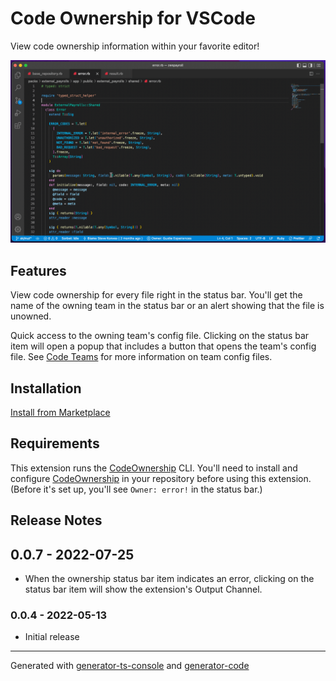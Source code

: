 # Code Ownership for VSCode

View code ownership information within your favorite editor!

![Code Ownership](./images/hero.gif)

## Features

View code ownership for every file right in the status bar. You'll get the name of the owning team in the status bar or an alert showing that the file is unowned.

Quick access to the owning team's config file. Clicking on the status bar item will open a popup that includes a button that opens the team's config file. See [Code Teams](https://github.com/rubyatscale/code_teams) for more information on team config files.

## Installation
[Install from Marketplace](https://marketplace.visualstudio.com/items?itemName=Gusto.code-ownership-vscode)

## Requirements

This extension runs the [CodeOwnership](https://github.com/rubyatscale/code_ownership) CLI. You'll need to install and configure [CodeOwnership](https://github.com/rubyatscale/code_ownership) in your repository before using this extension. (Before it's set up, you'll see `Owner: error!` in the status bar.)

## Release Notes

## 0.0.7 - 2022-07-25

- When the ownership status bar item indicates an error, clicking on the status bar item will show the extension's Output Channel.

### 0.0.4 - 2022-05-13

- Initial release

---

Generated with [generator-ts-console](https://www.npmjs.com/package/generator-ts-console) and [generator-code](https://www.npmjs.com/package/generator-code)
